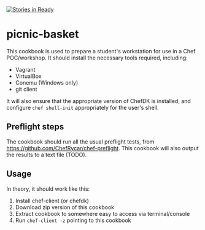 [![Stories in Ready](https://badge.waffle.io/mattstratton/picnic-basket.png?label=ready&title=Ready)](https://waffle.io/mattstratton/picnic-basket)
# picnic-basket

This cookbook is used to prepare a student's workstation for use in a Chef POC/workshop. It should install the necessary tools required, including:

* Vagrant
* VirtualBox
* Conemu (Windows only)
* git client

It will also ensure that the appropriate version of ChefDK is installed, and configure `chef shell-init` appropriately for the user's shell.

## Preflight steps
The cookbook should run all the usual preflight tests, from https://github.com/ChefRycar/chef-preflight. This cookbook will also output the results to a text file (TODO).

## Usage
In theory, it should work like this:
1. Install chef-client (or chefdk)
1. Download zip version of this cookbook
1. Extract cookbook to somewhere easy to access via terminal/console
1. Run `chef-client -z` pointing to this cookbook
